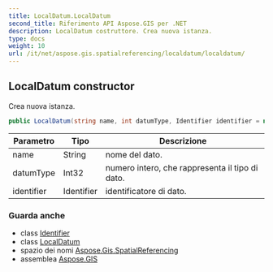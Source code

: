 ```yaml
---
title: LocalDatum.LocalDatum
second_title: Riferimento API Aspose.GIS per .NET
description: LocalDatum costruttore. Crea nuova istanza.
type: docs
weight: 10
url: /it/net/aspose.gis.spatialreferencing/localdatum/localdatum/
---
```

## LocalDatum constructor

Crea nuova istanza.

```csharp
public LocalDatum(string name, int datumType, Identifier identifier = null)
```

| Parametro | Tipo | Descrizione |
| --- | --- | --- |
| name | String | nome del dato. |
| datumType | Int32 | numero intero, che rappresenta il tipo di dato. |
| identifier | Identifier | identificatore di dato. |

### Guarda anche

* class [Identifier](../../identifier/)
* class [LocalDatum](../)
* spazio dei nomi [Aspose.Gis.SpatialReferencing](../../localdatum/)
* assemblea [Aspose.GIS](../../../)


